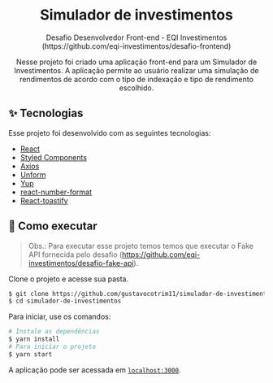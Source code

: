 <h1 align="center">Simulador de investimentos</h1>

<p align="center">
  Desafio Desenvolvedor Front-end - EQI Investimentos
  (https://github.com/eqi-investimentos/desafio-frontend)
</p>

<p align="center">
  Nesse projeto foi criado uma aplicação front-end para um Simulador de Investimentos. A aplicação permite ao usuário realizar uma simulação de rendimentos de acordo com o tipo de indexação e tipo de rendimento escolhido.
</p>


## ✨ Tecnologias

Esse projeto foi desenvolvido com as seguintes tecnologias:

- [React](https://pt-br.reactjs.org/)
- [Styled Components](https://styled-components.com/)
- [Axios](https://axios-http.com/docs/intro)
- [Unform](https://unform.dev/)
- [Yup](https://github.com/jquense/yup)
- [react-number-format](https://www.npmjs.com/package/react-number-format)
- [React-toastify](https://fkhadra.github.io/react-toastify/introduction)


## 🚀 Como executar

> Obs.: Para executar esse projeto temos temos que executar o Fake API fornecida pelo desafio (https://github.com/eqi-investimentos/desafio-fake-api).

Clone o projeto e acesse sua pasta.

```bash
$ git clone https://github.com/gustavocotrim11/simulador-de-investimentos
$ cd simulador-de-investimentos
```

Para iniciar, use os comandos:
```bash
# Instale as dependências
$ yarn install
# Para iniciar o projeto
$ yarn start
```

A aplicação pode ser acessada em [`localhost:3000`](http://localhost:3000).
